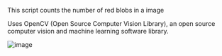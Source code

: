 This script counts the number of red blobs in a image

Uses OpenCV (Open Source Computer Vision Library), an open source computer vision and machine learning software library. 

![image](https://user-images.githubusercontent.com/74981128/140633659-6aaa0fce-4d11-4694-82b7-87f1926f6128.png)

